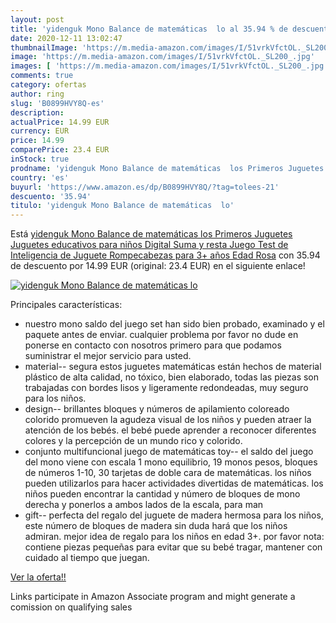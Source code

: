 ```yaml
---
layout: post
title: 'yidenguk Mono Balance de matemáticas  lo al 35.94 % de descuento'
date: 2020-12-11 13:02:47
thumbnailImage: 'https://m.media-amazon.com/images/I/51vrkVfctOL._SL200_.jpg'
image: 'https://m.media-amazon.com/images/I/51vrkVfctOL._SL200_.jpg'
images: [ 'https://m.media-amazon.com/images/I/51vrkVfctOL._SL200_.jpg' ]
comments: true
category: ofertas
author: ring
slug: 'B0899HVY8Q-es'
description:
actualPrice: 14.99 EUR
currency: EUR
price: 14.99
comparePrice: 23.4 EUR
inStock: true
prodname: 'yidenguk Mono Balance de matemáticas  los Primeros Juguetes Juguetes educativos para niños Digital Suma y resta Juego Test de Inteligencia de Juguete Rompecabezas para 3+ años Edad  Rosa'
country: 'es'
buyurl: 'https://www.amazon.es/dp/B0899HVY8Q/?tag=tolees-21'
descuento: '35.94'
titulo: 'yidenguk Mono Balance de matemáticas  lo'
---
```


Está [yidenguk Mono Balance de matemáticas  los Primeros Juguetes Juguetes educativos para niños Digital Suma y resta Juego Test de Inteligencia de Juguete Rompecabezas para 3+ años Edad  Rosa](https://www.amazon.es/dp/B0899HVY8Q/?tag=tolees-21) con 35.94 de descuento por 14.99 EUR (original: 23.4 EUR) en el siguiente enlace!

[![yidenguk Mono Balance de matemáticas  lo](https://m.media-amazon.com/images/I/51vrkVfctOL._SL200_.jpg)](https://www.amazon.es/dp/B0899HVY8Q/?tag=tolees-21)

Principales características:

- nuestro mono saldo del juego set han sido bien probado, examinado y el paquete antes de enviar. cualquier problema por favor no dude en ponerse en contacto con nosotros primero para que podamos suministrar el mejor servicio para usted.
- material-- segura estos juguetes matemáticas están hechos de material plástico de alta calidad, no tóxico, bien elaborado, todas las piezas son trabajadas con bordes lisos y ligeramente redondeadas, muy seguro para los niños.
- design-- brillantes bloques y números de apilamiento coloreado colorido promueven la agudeza visual de los niños y pueden atraer la atención de los bebés. el bebé puede aprender a reconocer diferentes colores y la percepción de un mundo rico y colorido.
- conjunto multifuncional juego de matemáticas toy-- el saldo del juego del mono viene con escala 1 mono equilibrio, 19 monos pesos, bloques de números 1-10, 30 tarjetas de doble cara de matemáticas. los niños pueden utilizarlos para hacer actividades divertidas de matemáticas. los niños pueden encontrar la cantidad y número de bloques de mono derecha y ponerlos a ambos lados de la escala, para man
- gift-- perfecta del regalo del juguete de madera hermosa para los niños, este número de bloques de madera sin duda hará que los niños admiran. mejor idea de regalo para los niños en edad 3+. por favor nota: contiene piezas pequeñas para evitar que su bebé tragar, mantener con cuidado al tiempo que juegan.

[Ver la oferta!!](https://www.amazon.es/dp/B0899HVY8Q/?tag=tolees-21)

Links participate in Amazon Associate program and might generate a comission on qualifying sales


